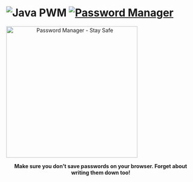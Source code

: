 # ![Java](https://img.shields.io/badge/java-%23ED8B00.svg?style=for-the-badge&logo=openjdk&logoColor=white) PWM [![Password Manager](https://awesome.re/badge.svg)](https://github.com/carlosperales95/javapwm/)

<a href="https://github.com/carlosperales95/javapwm/" align="center">
  <img height=350 alt="Password Manager - Stay Safe" src="https://capsule-render.vercel.app/api?type=waving&color=a2c7c1&height=300&section=header&text=Password%-Manager&fontSize=70&fontColor=ffffff&animation=fadeIn&fontAlignY=38&desc=Stay%20Safe%20Out%20There!&descAlignY=60&descAlign=50"></img>
</a>

<p align="center">
  <b>Make sure you don't save passwords on your browser. Forget about writing them down too!</b>
</p>  
